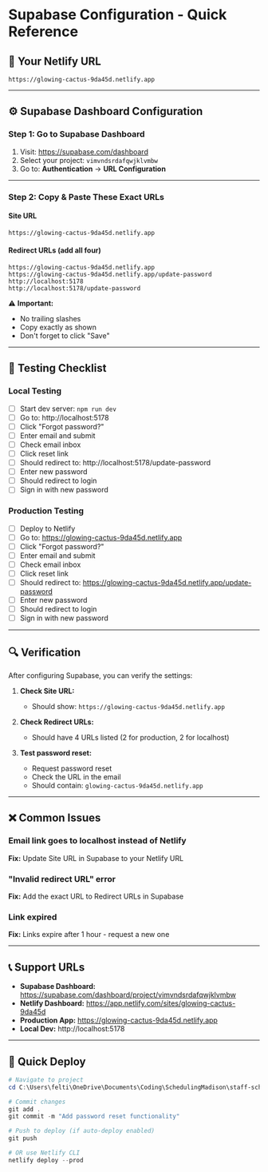 # Supabase Configuration - Quick Reference

## 🎯 Your Netlify URL
```
https://glowing-cactus-9da45d.netlify.app
```

---

## ⚙️ Supabase Dashboard Configuration

### Step 1: Go to Supabase Dashboard
1. Visit: https://supabase.com/dashboard
2. Select your project: `vimvndsrdafqwjklvmbw`
3. Go to: **Authentication** → **URL Configuration**

---

### Step 2: Copy & Paste These Exact URLs

#### Site URL
```
https://glowing-cactus-9da45d.netlify.app
```

#### Redirect URLs (add all four)
```
https://glowing-cactus-9da45d.netlify.app
https://glowing-cactus-9da45d.netlify.app/update-password
http://localhost:5178
http://localhost:5178/update-password
```

⚠️ **Important:** 
- No trailing slashes
- Copy exactly as shown
- Don't forget to click "Save"

---

## 🧪 Testing Checklist

### Local Testing
- [ ] Start dev server: `npm run dev`
- [ ] Go to: http://localhost:5178
- [ ] Click "Forgot password?"
- [ ] Enter email and submit
- [ ] Check email inbox
- [ ] Click reset link
- [ ] Should redirect to: http://localhost:5178/update-password
- [ ] Enter new password
- [ ] Should redirect to login
- [ ] Sign in with new password

### Production Testing
- [ ] Deploy to Netlify
- [ ] Go to: https://glowing-cactus-9da45d.netlify.app
- [ ] Click "Forgot password?"
- [ ] Enter email and submit
- [ ] Check email inbox
- [ ] Click reset link
- [ ] Should redirect to: https://glowing-cactus-9da45d.netlify.app/update-password
- [ ] Enter new password
- [ ] Should redirect to login
- [ ] Sign in with new password

---

## 🔍 Verification

After configuring Supabase, you can verify the settings:

1. **Check Site URL:**
   - Should show: `https://glowing-cactus-9da45d.netlify.app`

2. **Check Redirect URLs:**
   - Should have 4 URLs listed (2 for production, 2 for localhost)

3. **Test password reset:**
   - Request password reset
   - Check the URL in the email
   - Should contain: `glowing-cactus-9da45d.netlify.app`

---

## ❌ Common Issues

### Email link goes to localhost instead of Netlify
**Fix:** Update Site URL in Supabase to your Netlify URL

### "Invalid redirect URL" error
**Fix:** Add the exact URL to Redirect URLs in Supabase

### Link expired
**Fix:** Links expire after 1 hour - request a new one

---

## 📞 Support URLs

- **Supabase Dashboard:** https://supabase.com/dashboard/project/vimvndsrdafqwjklvmbw
- **Netlify Dashboard:** https://app.netlify.com/sites/glowing-cactus-9da45d
- **Production App:** https://glowing-cactus-9da45d.netlify.app
- **Local Dev:** http://localhost:5178

---

## 🚀 Quick Deploy

```powershell
# Navigate to project
cd C:\Users\felti\OneDrive\Documents\Coding\SchedulingMadison\staff-scheduler

# Commit changes
git add .
git commit -m "Add password reset functionality"

# Push to deploy (if auto-deploy enabled)
git push

# OR use Netlify CLI
netlify deploy --prod
```
